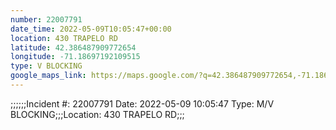 ```yaml
---
number: 22007791
date_time: 2022-05-09T10:05:47+00:00
location: 430 TRAPELO RD
latitude: 42.386487909772654
longitude: -71.18697192109515
type: V BLOCKING
google_maps_link: https://maps.google.com/?q=42.386487909772654,-71.18697192109515
---
```


;;;;;;Incident #: 22007791   Date: 2022-05-09 10:05:47   Type: M/V BLOCKING;;;Location: 430 TRAPELO RD;;;
